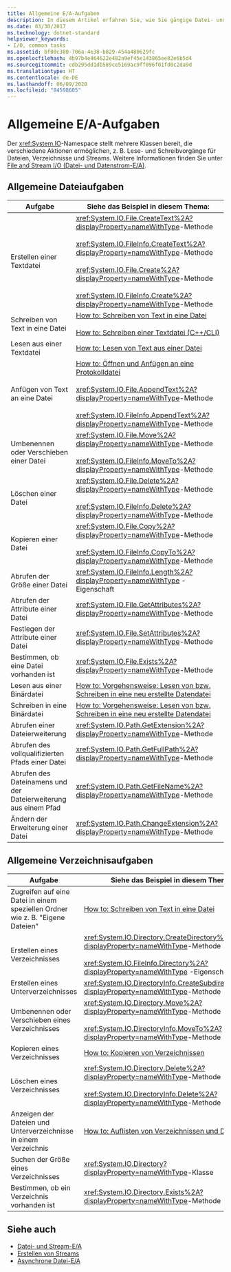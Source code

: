 ```yaml
---
title: Allgemeine E/A-Aufgaben
description: In diesem Artikel erfahren Sie, wie Sie gängige Datei- und Verzeichnistasks mithilfe von Klassen und Methoden im System.IO-Namespace in .NET ausführen.
ms.date: 03/30/2017
ms.technology: dotnet-standard
helpviewer_keywords:
- I/O, common tasks
ms.assetid: bf00c380-706a-4e38-b829-454a480629fc
ms.openlocfilehash: 4b97b4e464622e482a9ef45e143865ee82e6b5d4
ms.sourcegitcommit: cdb295dd1db589ce5169ac9ff096f01fd0c2da9d
ms.translationtype: HT
ms.contentlocale: de-DE
ms.lasthandoff: 06/09/2020
ms.locfileid: "84598605"
---
```

# <a name="common-io-tasks"></a>Allgemeine E/A-Aufgaben
Der <xref:System.IO>-Namespace stellt mehrere Klassen bereit, die verschiedene Aktionen ermöglichen, z. B. Lese- und Schreibvorgänge für Dateien, Verzeichnisse und Streams. Weitere Informationen finden Sie unter [File and Stream I/O (Datei- und Datenstrom-E/A)](index.md).  
  
## <a name="common-file-tasks"></a>Allgemeine Dateiaufgaben  
  
|Aufgabe|Siehe das Beispiel in diesem Thema:|  
|-------------------|--------------------------------------|  
|Erstellen einer Textdatei|<xref:System.IO.File.CreateText%2A?displayProperty=nameWithType>-Methode<br /><br /> <xref:System.IO.FileInfo.CreateText%2A?displayProperty=nameWithType>-Methode<br /><br /> <xref:System.IO.File.Create%2A?displayProperty=nameWithType>-Methode<br /><br /> <xref:System.IO.FileInfo.Create%2A?displayProperty=nameWithType>-Methode|  
|Schreiben von Text in eine Datei|[How to: Schreiben von Text in eine Datei](how-to-write-text-to-a-file.md)<br /><br /> [How to: Schreiben einer Textdatei (C++/CLI)](/cpp/dotnet/how-to-write-a-text-file-cpp-cli)|  
|Lesen aus einer Textdatei|[How to: Lesen von Text aus einer Datei](how-to-read-text-from-a-file.md)|  
|Anfügen von Text an eine Datei|[How to: Öffnen und Anfügen an eine Protokolldatei](how-to-open-and-append-to-a-log-file.md)<br /><br /> <xref:System.IO.File.AppendText%2A?displayProperty=nameWithType>-Methode<br /><br /> <xref:System.IO.FileInfo.AppendText%2A?displayProperty=nameWithType>-Methode|  
|Umbenennen oder Verschieben einer Datei|<xref:System.IO.File.Move%2A?displayProperty=nameWithType>-Methode<br /><br /> <xref:System.IO.FileInfo.MoveTo%2A?displayProperty=nameWithType>-Methode|  
|Löschen einer Datei|<xref:System.IO.File.Delete%2A?displayProperty=nameWithType>-Methode<br /><br /> <xref:System.IO.FileInfo.Delete%2A?displayProperty=nameWithType>-Methode|  
|Kopieren einer Datei|<xref:System.IO.File.Copy%2A?displayProperty=nameWithType>-Methode<br /><br /> <xref:System.IO.FileInfo.CopyTo%2A?displayProperty=nameWithType>-Methode|  
|Abrufen der Größe einer Datei|<xref:System.IO.FileInfo.Length%2A?displayProperty=nameWithType> -Eigenschaft|  
|Abrufen der Attribute einer Datei|<xref:System.IO.File.GetAttributes%2A?displayProperty=nameWithType>-Methode|  
|Festlegen der Attribute einer Datei|<xref:System.IO.File.SetAttributes%2A?displayProperty=nameWithType>-Methode|  
|Bestimmen, ob eine Datei vorhanden ist|<xref:System.IO.File.Exists%2A?displayProperty=nameWithType>-Methode|  
|Lesen aus einer Binärdatei|[How to: Vorgehensweise: Lesen von bzw. Schreiben in eine neu erstellte Datendatei](how-to-read-and-write-to-a-newly-created-data-file.md)|  
|Schreiben in eine Binärdatei|[How to: Vorgehensweise: Lesen von bzw. Schreiben in eine neu erstellte Datendatei](how-to-read-and-write-to-a-newly-created-data-file.md)|  
|Abrufen einer Dateierweiterung|<xref:System.IO.Path.GetExtension%2A?displayProperty=nameWithType>-Methode|  
|Abrufen des vollqualifizierten Pfads einer Datei|<xref:System.IO.Path.GetFullPath%2A?displayProperty=nameWithType>-Methode|  
|Abrufen des Dateinamens und der Dateierweiterung aus einem Pfad|<xref:System.IO.Path.GetFileName%2A?displayProperty=nameWithType>-Methode|  
|Ändern der Erweiterung einer Datei|<xref:System.IO.Path.ChangeExtension%2A?displayProperty=nameWithType>-Methode|  
  
## <a name="common-directory-tasks"></a>Allgemeine Verzeichnisaufgaben  
  
|Aufgabe|Siehe das Beispiel in diesem Thema:|  
|-------------------|--------------------------------------|  
|Zugreifen auf eine Datei in einem speziellen Ordner wie z. B. "Eigene Dateien"|[How to: Schreiben von Text in eine Datei](how-to-write-text-to-a-file.md)|  
|Erstellen eines Verzeichnisses|<xref:System.IO.Directory.CreateDirectory%2A?displayProperty=nameWithType>-Methode<br /><br /> <xref:System.IO.FileInfo.Directory%2A?displayProperty=nameWithType> -Eigenschaft|  
|Erstellen eines Unterverzeichnisses|<xref:System.IO.DirectoryInfo.CreateSubdirectory%2A?displayProperty=nameWithType>-Methode|  
|Umbenennen oder Verschieben eines Verzeichnisses|<xref:System.IO.Directory.Move%2A?displayProperty=nameWithType>-Methode<br /><br /> <xref:System.IO.DirectoryInfo.MoveTo%2A?displayProperty=nameWithType>-Methode|  
|Kopieren eines Verzeichnisses|[How to: Kopieren von Verzeichnissen](how-to-copy-directories.md)|  
|Löschen eines Verzeichnisses|<xref:System.IO.Directory.Delete%2A?displayProperty=nameWithType>-Methode<br /><br /> <xref:System.IO.DirectoryInfo.Delete%2A?displayProperty=nameWithType>-Methode|  
|Anzeigen der Dateien und Unterverzeichnisse in einem Verzeichnis|[How to: Auflisten von Verzeichnissen und Dateien](how-to-enumerate-directories-and-files.md)|  
|Suchen der Größe eines Verzeichnisses|<xref:System.IO.Directory?displayProperty=nameWithType>-Klasse|  
|Bestimmen, ob ein Verzeichnis vorhanden ist|<xref:System.IO.Directory.Exists%2A?displayProperty=nameWithType>-Methode|  
  
## <a name="see-also"></a>Siehe auch

- [Datei- und Stream-E/A](index.md)
- [Erstellen von Streams](composing-streams.md)
- [Asynchrone Datei-E/A](asynchronous-file-i-o.md)
